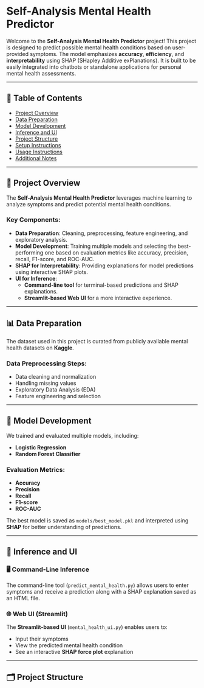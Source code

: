 # Self-Analysis Mental Health Predictor  

Welcome to the **Self-Analysis Mental Health Predictor** project! This project is designed to predict possible mental health conditions based on user-provided symptoms. The model emphasizes **accuracy**, **efficiency**, and **interpretability** using SHAP (SHapley Additive exPlanations). It is built to be easily integrated into chatbots or standalone applications for personal mental health assessments.

---

## 📑 Table of Contents  
- [Project Overview](#project-overview)  
- [Data Preparation](#data-preparation)  
- [Model Development](#model-development)  
- [Inference and UI](#inference-and-ui)  
- [Project Structure](#project-structure)  
- [Setup Instructions](#setup-instructions)  
- [Usage Instructions](#usage-instructions)  
- [Additional Notes](#additional-notes)  

---

## 📌 Project Overview  
The **Self-Analysis Mental Health Predictor** leverages machine learning to analyze symptoms and predict potential mental health conditions.  

### Key Components:  
- **Data Preparation**: Cleaning, preprocessing, feature engineering, and exploratory analysis.  
- **Model Development**: Training multiple models and selecting the best-performing one based on evaluation metrics like accuracy, precision, recall, F1-score, and ROC-AUC.  
- **SHAP for Interpretability**: Providing explanations for model predictions using interactive SHAP plots.  
- **UI for Inference**:  
  - **Command-line tool** for terminal-based predictions and SHAP explanations.  
  - **Streamlit-based Web UI** for a more interactive experience.  

---

## 📊 Data Preparation  
The dataset used in this project is curated from publicly available mental health datasets on **Kaggle**.  

### Data Preprocessing Steps:  
- Data cleaning and normalization  
- Handling missing values  
- Exploratory Data Analysis (EDA)  
- Feature engineering and selection  

---

## 🔧 Model Development  
We trained and evaluated multiple models, including:  
- **Logistic Regression**  
- **Random Forest Classifier**  

### Evaluation Metrics:  
- **Accuracy**  
- **Precision**  
- **Recall**  
- **F1-score**  
- **ROC-AUC**  

The best model is saved as `models/best_model.pkl` and interpreted using **SHAP** for better understanding of predictions.

---

## 🔮 Inference and UI  

### 🖥️ Command-Line Inference  
The command-line tool (`predict_mental_health.py`) allows users to enter symptoms and receive a prediction along with a SHAP explanation saved as an HTML file.  

### 🌐 Web UI (Streamlit)  
The **Streamlit-based UI** (`mental_health_ui.py`) enables users to:  
- Input their symptoms  
- View the predicted mental health condition  
- See an interactive **SHAP force plot** explanation  

---

## 🗂️ Project Structure  
